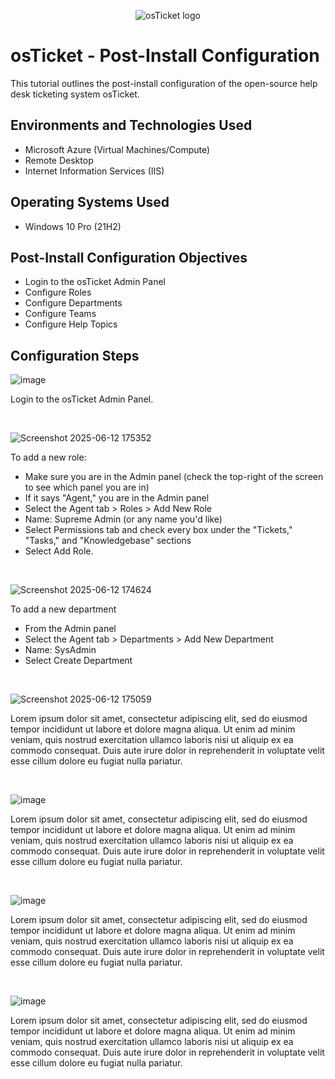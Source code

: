 <p align="center">
<img src="https://i.imgur.com/Clzj7Xs.png" alt="osTicket logo"/>
</p>

<h1>osTicket - Post-Install Configuration</h1>
This tutorial outlines the post-install configuration of the open-source help desk ticketing system osTicket.<br />


<h2>Environments and Technologies Used</h2>

- Microsoft Azure (Virtual Machines/Compute)
- Remote Desktop
- Internet Information Services (IIS)

<h2>Operating Systems Used </h2>

- Windows 10 Pro</b> (21H2)

<h2>Post-Install Configuration Objectives</h2>

- Login to the osTicket Admin Panel
- Configure Roles
- Configure Departments
- Configure Teams
- Configure Help Topics

<h2>Configuration Steps</h2>

<p>

![image](https://github.com/user-attachments/assets/a03286c2-b4ba-42d5-92a7-da120cb67043)

</p>
<p>
Login to the osTicket Admin Panel.
</p>
<br />


<p>

![Screenshot 2025-06-12 175352](https://github.com/user-attachments/assets/2be18b34-2316-48f4-ab97-139f7ef6e804)

</p>
<p>
  
To add a new role:
- Make sure you are in the Admin panel (check the top-right of the screen to see which panel you are in)
- If it says "Agent," you are in the Admin panel
- Select the Agent tab > Roles > Add New Role
- Name: Supreme Admin (or any name you'd like)
- Select Permissions tab and check every box under the "Tickets," "Tasks," and "Knowledgebase" sections
- Select Add Role.
  
</p>
<br />

<p>
  
![Screenshot 2025-06-12 174624](https://github.com/user-attachments/assets/5ded1e6f-11cf-46b8-a4d6-81a323ad4f53)

</p>
<p>
  
To add a new department
- From the Admin panel
- Select the Agent tab > Departments > Add New Department
- Name: SysAdmin
- Select Create Department

</p>
<br />

<p>
  
![Screenshot 2025-06-12 175059](https://github.com/user-attachments/assets/be23f733-448b-4e41-a151-276713966dde)

</p>
<p>
Lorem ipsum dolor sit amet, consectetur adipiscing elit, sed do eiusmod tempor incididunt ut labore et dolore magna aliqua. Ut enim ad minim veniam, quis nostrud exercitation ullamco laboris nisi ut aliquip ex ea commodo consequat. Duis aute irure dolor in reprehenderit in voluptate velit esse cillum dolore eu fugiat nulla pariatur.
</p>
<br />

<p>
  
![image](https://github.com/user-attachments/assets/2da98bb8-828d-4e4b-92e4-1407ed426162)

</p>
<p>
Lorem ipsum dolor sit amet, consectetur adipiscing elit, sed do eiusmod tempor incididunt ut labore et dolore magna aliqua. Ut enim ad minim veniam, quis nostrud exercitation ullamco laboris nisi ut aliquip ex ea commodo consequat. Duis aute irure dolor in reprehenderit in voluptate velit esse cillum dolore eu fugiat nulla pariatur.
</p>
<br />

<p>
  
![image](https://github.com/user-attachments/assets/85a775eb-6da8-41d6-96b8-c275cf857bd1)

</p>
<p>
Lorem ipsum dolor sit amet, consectetur adipiscing elit, sed do eiusmod tempor incididunt ut labore et dolore magna aliqua. Ut enim ad minim veniam, quis nostrud exercitation ullamco laboris nisi ut aliquip ex ea commodo consequat. Duis aute irure dolor in reprehenderit in voluptate velit esse cillum dolore eu fugiat nulla pariatur.
</p>
<br />

<p>
  
![image](https://github.com/user-attachments/assets/8b5d08bd-8eb1-4a6e-a62b-a2a87acf34cc)

</p>
<p>
Lorem ipsum dolor sit amet, consectetur adipiscing elit, sed do eiusmod tempor incididunt ut labore et dolore magna aliqua. Ut enim ad minim veniam, quis nostrud exercitation ullamco laboris nisi ut aliquip ex ea commodo consequat. Duis aute irure dolor in reprehenderit in voluptate velit esse cillum dolore eu fugiat nulla pariatur.
</p>
<br />
